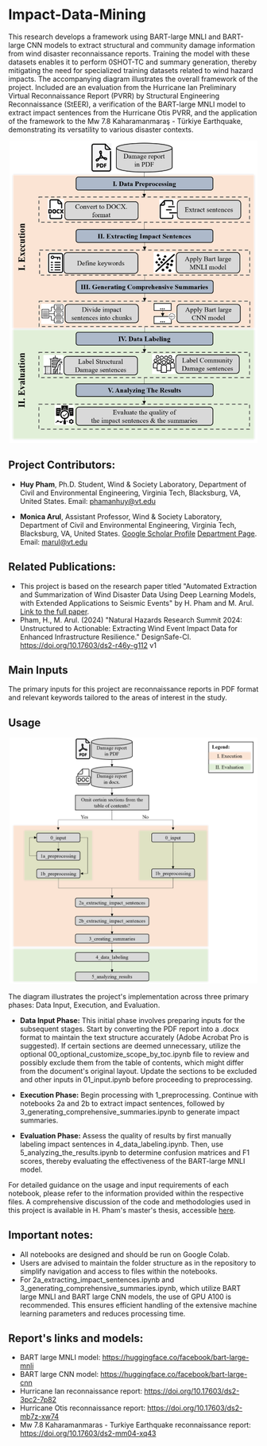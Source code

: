 # Impact-Data-Mining
This research develops a framework using BART-large MNLI and BART-large CNN models to extract structural and community damage information from wind disaster reconnaissance reports. Training the model with these datasets enables it to perform 0SHOT-TC and summary generation, thereby mitigating the need for specialized training datasets related to wind hazard impacts. The accompanying diagram illustrates the overall framework of the project. Included are an evaluation from the Hurricane Ian Preliminary Virtual Reconnaissance Report (PVRR) by Structural Engineering Reconnaissance (StEER), a verification of the BART-large MNLI model to extract impact sentences from the Hurricane Otis PVRR, and the application of the framework to the Mw 7.8 Kaharamanmaraş - Türkiye Earthquake, demonstrating its versatility to various disaster contexts.

<p align="center">
  <a href="https://github.com/hpham1295/Impact-Data-Mining/blob/main/Framework.png">
    <img src="https://github.com/hpham1295/Impact-Data-Mining/blob/main/implementation_framework.png" width="500" alt="Framework Diagram">
  </a>
</p>

## Project Contributors:

- **Huy Pham**, Ph.D. Student, Wind & Society Laboratory, Department of Civil and Environmental Engineering, Virginia Tech, Blacksburg, VA, United States. Email: phamanhuy@vt.edu

- **Monica Arul**, Assistant Professor, Wind & Society Laboratory, Department of Civil and Environmental Engineering, Virginia Tech, Blacksburg, VA, United States. [Google Scholar Profile](https://scholar.google.com/citations?user=2X6cNooAAAAJ&hl=en) [Department Page](https://www.webapps.cee.vt.edu/index.php?category=people&pagetype=bio&do=getprofile&user=jayachandran.html). Email: marul@vt.edu

## Related Publications:
- This project is based on the research paper titled "Automated Extraction and Summarization of Wind Disaster Data Using Deep Learning Models, with Extended Applications to Seismic Events" by H. Pham and M. Arul. [Link to the full paper](https://www.frontiersin.org/journals/built-environment/articles/10.3389/fbuil.2024.1485388/full).
- Pham, H., M. Arul. (2024) "Natural Hazards Research Summit 2024: Unstructured to Actionable: Extracting Wind Event Impact Data for Enhanced Infrastructure Resilience." DesignSafe-CI. https://doi.org/10.17603/ds2-r46y-g112 v1

## Main Inputs
The primary inputs for this project are reconnaissance reports in PDF format and relevant keywords tailored to the areas of interest in the study.

## Usage
<p align="center">
  <a href="https://github.com/hpham1295/Impact-Data-Mining/blob/main/Framework.png">
    <img src="https://github.com/hpham1295/Impact-Data-Mining/blob/main/workflow_diagram.png" width="500" alt="Workflow Diagram">
  </a>
</p>

The diagram illustrates the project's implementation across three primary phases: Data Input, Execution, and Evaluation.

- **Data Input Phase:** This initial phase involves preparing inputs for the subsequent stages. Start by converting the PDF report into a .docx format to maintain the text structure accurately (Adobe Acrobat Pro is suggested). If certain sections are deemed unnecessary, utilize the optional 00_optional_customize_scope_by_toc.ipynb file to review and possibly exclude them from the table of contents, which might differ from the document's original layout. Update the sections to be excluded and other inputs in 01_input.ipynb before proceeding to preprocessing.

- **Execution Phase:** Begin processing with 1_preprocessing. Continue with notebooks 2a and 2b to extract impact sentences, followed by 3_generating_comprehensive_summaries.ipynb to generate impact summaries.

- **Evaluation Phase:** Assess the quality of results by first manually labeling impact sentences in 4_data_labeling.ipynb. Then, use 5_analyzing_the_results.ipynb to determine confusion matrices and F1 scores, thereby evaluating the effectiveness of the BART-large MNLI model.

For detailed guidance on the usage and input requirements of each notebook, please refer to the information provided within the respective files. A comprehensive discussion of the code and methodologies used in this project is available in H. Pham's master's thesis, accessible [here](http://hdl.handle.net/10919/116151).

## Important notes:
- All notebooks are designed and should be run on Google Colab.
- Users are advised to maintain the folder structure as in the repository to  simplify navigation and access to files within the notebooks.
- For 2a_extracting_impact_sentences.ipynb and 3_generating_comprehensive_summaries.ipynb, which utilize BART large MNLI and BART large CNN models, the use of GPU A100 is recommended. This ensures efficient handling of the extensive machine learning parameters and reduces processing time.

## Report's links and models:
- BART large MNLI model: https://huggingface.co/facebook/bart-large-mnli
- BART large CNN model: https://huggingface.co/facebook/bart-large-cnn
- Hurricane Ian reconnaissance report: https://doi.org/10.17603/ds2-3pc2-7p82
- Hurricane Otis reconnaissance report:  https://doi.org/10.17603/ds2-mb7z-xw74
- Mw 7.8 Kaharamanmaras - Turkiye Earthquake reconnaissance report: https://doi.org/10.17603/ds2-mm04-xq43
